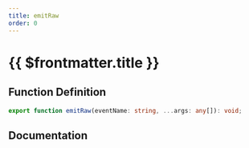```yaml
---
title: emitRaw
order: 0
---
```


# {{ $frontmatter.title }}

## Function Definition

```ts
export function emitRaw(eventName: string, ...args: any[]): void;
```

## Documentation

<!--@include: ./parts/emitRaw.md-->
